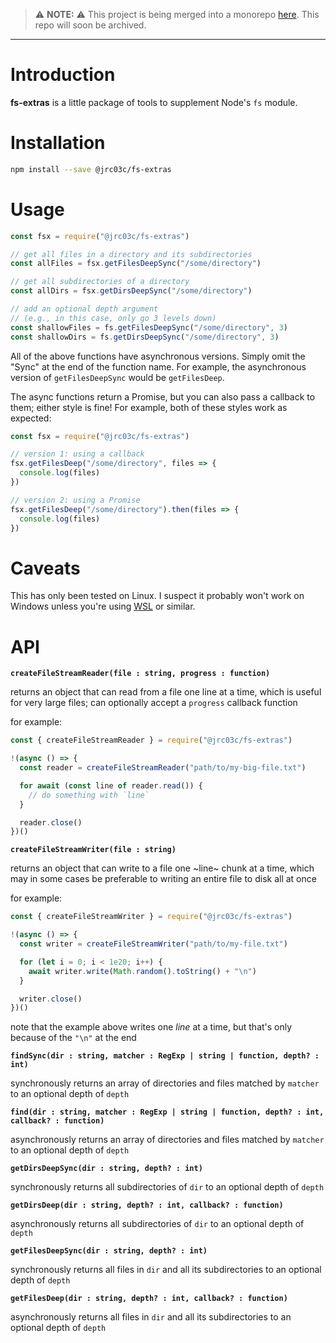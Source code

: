 > ⚠️ **NOTE:** ⚠️ This project is being merged into a monorepo [here](https://github.com/jrc03c/monorepo/tree/main/packages/fs-extras). This repo will soon be archived.

---

# Introduction

**fs-extras** is a little package of tools to supplement Node's `fs` module.

# Installation

```bash
npm install --save @jrc03c/fs-extras
```

# Usage

```js
const fsx = require("@jrc03c/fs-extras")

// get all files in a directory and its subdirectories
const allFiles = fsx.getFilesDeepSync("/some/directory")

// get all subdirectories of a directory
const allDirs = fsx.getDirsDeepSync("/some/directory")

// add an optional depth argument
// (e.g., in this case, only go 3 levels down)
const shallowFiles = fs.getFilesDeepSync("/some/directory", 3)
const shallowDirs = fs.getDirsDeepSync("/some/directory", 3)
```

All of the above functions have asynchronous versions. Simply omit the "Sync" at the end of the function name. For example, the asynchronous version of `getFilesDeepSync` would be `getFilesDeep`.

The async functions return a Promise, but you can also pass a callback to them; either style is fine! For example, both of these styles work as expected:

```js
const fsx = require("@jrc03c/fs-extras")

// version 1: using a callback
fsx.getFilesDeep("/some/directory", files => {
  console.log(files)
})

// version 2: using a Promise
fsx.getFilesDeep("/some/directory").then(files => {
  console.log(files)
})
```

# Caveats

This has only been tested on Linux. I suspect it probably won't work on Windows unless you're using [WSL](https://docs.microsoft.com/en-us/windows/wsl/about) or similar.

# API

**`createFileStreamReader(file : string, progress : function)`**

returns an object that can read from a file one line at a time, which is useful for very large files; can optionally accept a `progress` callback function

for example:

```js
const { createFileStreamReader } = require("@jrc03c/fs-extras")

!(async () => {
  const reader = createFileStreamReader("path/to/my-big-file.txt")

  for await (const line of reader.read()) {
    // do something with `line`
  }

  reader.close()
})()
```

**`createFileStreamWriter(file : string)`**

returns an object that can write to a file one ~line~ chunk at a time, which may in some cases be preferable to writing an entire file to disk all at once

for example:

```js
const { createFileStreamWriter } = require("@jrc03c/fs-extras")

!(async () => {
  const writer = createFileStreamWriter("path/to/my-file.txt")

  for (let i = 0; i < 1e20; i++) {
    await writer.write(Math.random().toString() + "\n")
  }

  writer.close()
})()
```

note that the example above writes one _line_ at a time, but that's only because of the `"\n"` at the end

**`findSync(dir : string, matcher : RegExp | string | function, depth? : int)`**

synchronously returns an array of directories and files matched by `matcher` to an optional depth of `depth`

**`find(dir : string, matcher : RegExp | string | function, depth? : int, callback? : function)`**

asynchronously returns an array of directories and files matched by `matcher` to an optional depth of `depth`

**`getDirsDeepSync(dir : string, depth? : int)`**

synchronously returns all subdirectories of `dir` to an optional depth of `depth`

**`getDirsDeep(dir : string, depth? : int, callback? : function)`**

asynchronously returns all subdirectories of `dir` to an optional depth of `depth`

**`getFilesDeepSync(dir : string, depth? : int)`**

synchronously returns all files in `dir` and all its subdirectories to an optional depth of `depth`

**`getFilesDeep(dir : string, depth? : int, callback? : function)`**

asynchronously returns all files in `dir` and all its subdirectories to an optional depth of `depth`
